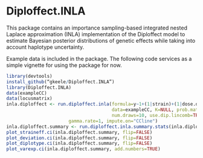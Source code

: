Diploffect.INLA
===============

This package contains an importance sampling-based integrated nested Laplace approximation (INLA) implementation of the Diploffect model to estimate Bayesian posterior distributions of genetic effects while taking into account haplotype uncertainty. 

Example data is included in the package. The following code services as a simple vignette for using the package for now.

```r
library(devtools)
install_github(“gkeele/Diploffect.INLA”)
library(Diploffect.INLA)
data(exampleCC)
data(locusmatrix)
inla.diploffect <- run.diploffect.inla(formula=y~1+(1|strain)+(1|dose.date), add.on=FALSE, 				       
                                       data=exampleCC, K=NULL, prob.matrix=locusmatrix,
                                       num.draws=10, use.dip.lincomb=TRUE, seed=1, 
				       gamma.rate=1, impute.on="CCline")
inla.diploffect.summary <- run.diploffect.inla.summary.stats(inla.diploffect)
plot_straineff.ci(inla.diploffect.summary, flip=FALSE)
plot_deviation.ci(inla.diploffect.summary, flip=FALSE)
plot_diplotype.ci(inla.diploffect.summary, flip=FALSE)
plot_varexp.ci(inla.diploffect.summary, add.numbers=TRUE)
```
